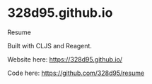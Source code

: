 # 328d95.github.io
Resume

Built with CLJS and Reagent.

Website here: https://328d95.github.io/

Code here: https://github.com/328d95/resume
